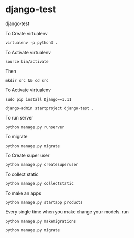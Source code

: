 # django-test
django-test

To Create virtualenv
```
virtualenv -p python3 .
```

To Activate virtualenv
```
source bin/activate
```
Then

```
mkdir src && cd src
```

To Activate virtualenv
```
sudo pip install Django==1.11
```

```
django-admin startproject django-test .
```
To run server

```
python manage.py runserver
```

To migrate

```
python manage.py migrate
```

To Create super user


```
python manage.py createsuperuser

```
To collect static

```
python manage.py collectstatic
```

To make an apps

```
python manage.py startapp products
```

Every single time when you make change your models. run

```
python manage.py makemigrations
```

```
python manage.py migrate
```